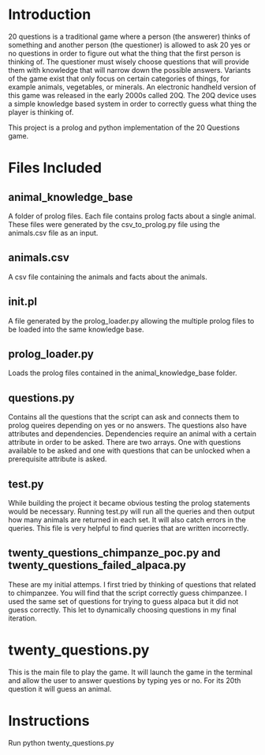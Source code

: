 # Introduction

20 questions is a traditional game where a person (the answerer) thinks of something and another
person (the questioner) is allowed to ask 20 yes or no questions in order to figure out what the thing
that the first person is thinking of. The questioner must wisely choose questions that will provide them
with knowledge that will narrow down the possible answers. Variants of the game exist that only focus
on certain categories of things, for example animals, vegetables, or minerals. An electronic handheld
version of this game was released in the early 2000s called 20Q. The 20Q device uses a simple
knowledge based system in order to correctly guess what thing the player is thinking of.

This project is a prolog and python implementation of the 20 Questions game.

# Files Included

## animal_knowledge_base

A folder of prolog files. Each file contains prolog facts about a single animal. These files were generated by the csv_to_prolog.py file using the animals.csv file as an input.

## animals.csv

A csv file containing the animals and facts about the animals.

## init.pl

A file generated by the prolog_loader.py allowing the multiple prolog files to be loaded into the same knowledge base. 

## prolog_loader.py

Loads the prolog files contained in the animal_knowledge_base folder. 

## questions.py

Contains all the questions that the script can ask and connects them to prolog queires depending on yes or no answers. The questions also have attributes and dependencies. Dependencies require an animal with a certain attribute in order to be asked. There are two arrays. One with questions available to be asked and one with questions that can be unlocked when a prerequisite attribute is asked. 

## test.py

While building the project it became obvious testing the prolog statements would be necessary. Running test.py will run all the queries and then output how many animals are returned in each set. It will also catch errors in the queries. This file is very helpful to find queries that are written incorrectly.

## twenty_questions_chimpanze_poc.py and twenty_questions_failed_alpaca.py

These are my initial attemps. I first tried by thinking of questions that related to chimpanzee. You will find that the script correctly guess chimpanzee. I used the same set of questions for trying to guess alpaca but it did not guess correctly. This let to dynamically choosing questions in my final iteration. 

# twenty_questions.py

This is the main file to play the game. It will launch the game in the terminal and allow the user to answer questions by typing yes or no. For its 20th question it will guess an animal. 

# Instructions

Run python twenty_questions.py